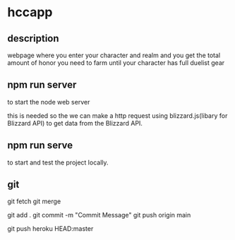 # hccapp

## description

webpage where you enter your character and realm and you get the total amount of honor you need to farm until your character has full duelist gear

## npm run server

to start the node web server

this is needed so the we can make a http request using blizzard.js(libary for Blizzard API) to get data from the Blizzard API.

## npm run serve 

to start and test the project locally.

## git

git fetch
git merge

git add .
git commit -m "Commit Message"
git push origin main

git push heroku HEAD:master
